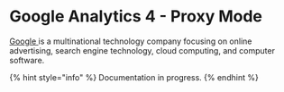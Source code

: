 # Google Analytics 4 - Proxy Mode

[Google ](https://about.google/)is a multinational technology company focusing on online advertising, search engine technology, cloud computing, and computer software.

{% hint style="info" %}
Documentation in progress.
{% endhint %}
